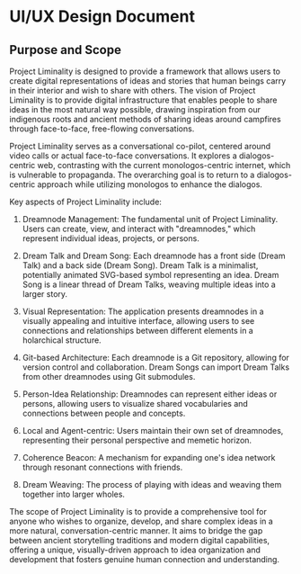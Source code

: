 # UI/UX Design Document

## Purpose and Scope

Project Liminality is designed to provide a framework that allows users to create digital representations of ideas and stories that human beings carry in their interior and wish to share with others. The vision of Project Liminality is to provide digital infrastructure that enables people to share ideas in the most natural way possible, drawing inspiration from our indigenous roots and ancient methods of sharing ideas around campfires through face-to-face, free-flowing conversations.

Project Liminality serves as a conversational co-pilot, centered around video calls or actual face-to-face conversations. It explores a dialogos-centric web, contrasting with the current monologos-centric internet, which is vulnerable to propaganda. The overarching goal is to return to a dialogos-centric approach while utilizing monologos to enhance the dialogos.

Key aspects of Project Liminality include:

1. Dreamnode Management: The fundamental unit of Project Liminality. Users can create, view, and interact with "dreamnodes," which represent individual ideas, projects, or persons.

2. Dream Talk and Dream Song: Each dreamnode has a front side (Dream Talk) and a back side (Dream Song). Dream Talk is a minimalist, potentially animated SVG-based symbol representing an idea. Dream Song is a linear thread of Dream Talks, weaving multiple ideas into a larger story.

3. Visual Representation: The application presents dreamnodes in a visually appealing and intuitive interface, allowing users to see connections and relationships between different elements in a holarchical structure.

4. Git-based Architecture: Each dreamnode is a Git repository, allowing for version control and collaboration. Dream Songs can import Dream Talks from other dreamnodes using Git submodules.

5. Person-Idea Relationship: Dreamnodes can represent either ideas or persons, allowing users to visualize shared vocabularies and connections between people and concepts.

6. Local and Agent-centric: Users maintain their own set of dreamnodes, representing their personal perspective and memetic horizon.

7. Coherence Beacon: A mechanism for expanding one's idea network through resonant connections with friends.

8. Dream Weaving: The process of playing with ideas and weaving them together into larger wholes.

The scope of Project Liminality is to provide a comprehensive tool for anyone who wishes to organize, develop, and share complex ideas in a more natural, conversation-centric manner. It aims to bridge the gap between ancient storytelling traditions and modern digital capabilities, offering a unique, visually-driven approach to idea organization and development that fosters genuine human connection and understanding.
